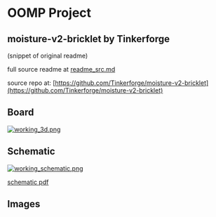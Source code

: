 # OOMP Project  
## moisture-v2-bricklet  by Tinkerforge  
  
(snippet of original readme)  
  
  
  full source readme at [readme_src.md](readme_src.md)  
  
source repo at: [https://github.com/Tinkerforge/moisture-v2-bricklet](https://github.com/Tinkerforge/moisture-v2-bricklet)  
## Board  
  
[![working_3d.png](working_3d_600.png)](working_3d.png)  
## Schematic  
  
[![working_schematic.png](working_schematic_600.png)](working_schematic.png)  
  
[schematic pdf](working_schematic.pdf)  
## Images  
